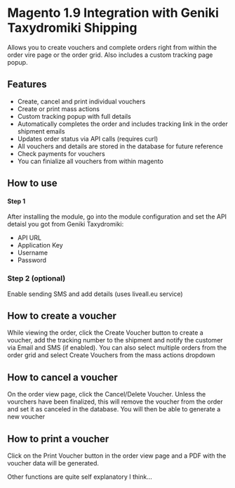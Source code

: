 # Magento 1.9 Integration with Geniki Taxydromiki Shipping

Allows you to create vouchers and complete orders right from within the order vire page or the order grid. Also includes a custom tracking page popup.

## Features
* Create, cancel and print individual vouchers
* Create or print mass actions
* Custom tracking popup with full details
* Automatically completes the order and includes tracking link in the order shipment emails
* Updates order status via API calls (requires curl)
* All vouchers and details are stored in the database for future reference
* Check payments for vouchers
* You can finialize all vouchers from within magento

## How to use
#### Step 1
After installing the module, go into the module configuration and set the API detaisl you got from Geniki Taxydromiki:

* API URL
* Application Key
* Username
* Password

### Step 2 (optional)
Enable sending SMS and add details (uses liveall.eu service)

## How to create a voucher
While viewing the order, click the Create Voucher button to create a voucher, add the tracking number to the shipment and notify the customer via Email and SMS (if enabled).
You can also select multiple orders from the order grid and select Create Vouchers from the mass actions dropdown

## How to cancel a voucher
On the order view page, click the Cancel/Delete Voucher. Unless the vourchers have been finalized, this will remove the voucher from the order and set it as canceled in the database. You will then be able to generate a new voucher

## How to print a voucher
Click on the Print Voucher button in the order view page and a PDF with the voucher data will be generated.

Other functions are quite self explanatory I think...
